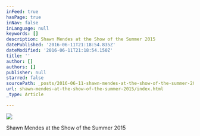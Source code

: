 ```yaml
---
inFeed: true
hasPage: true
inNav: false
inLanguage: null
keywords: []
description: Shawn Mendes at the Show of the Summer 2015
datePublished: '2016-06-11T21:18:54.835Z'
dateModified: '2016-06-11T21:18:54.150Z'
title: ''
author: []
authors: []
publisher: null
starred: false
sourcePath: _posts/2016-06-11-shawn-mendes-at-the-show-of-the-summer-2015.md
url: shawn-mendes-at-the-show-of-the-summer-2015/index.html
_type: Article

---
```

![](https://the-grid-user-content.s3-us-west-2.amazonaws.com/8ddf3829-5313-4db4-8835-538858fa43d3.jpg)

Shawn Mendes at the Show of the Summer 2015